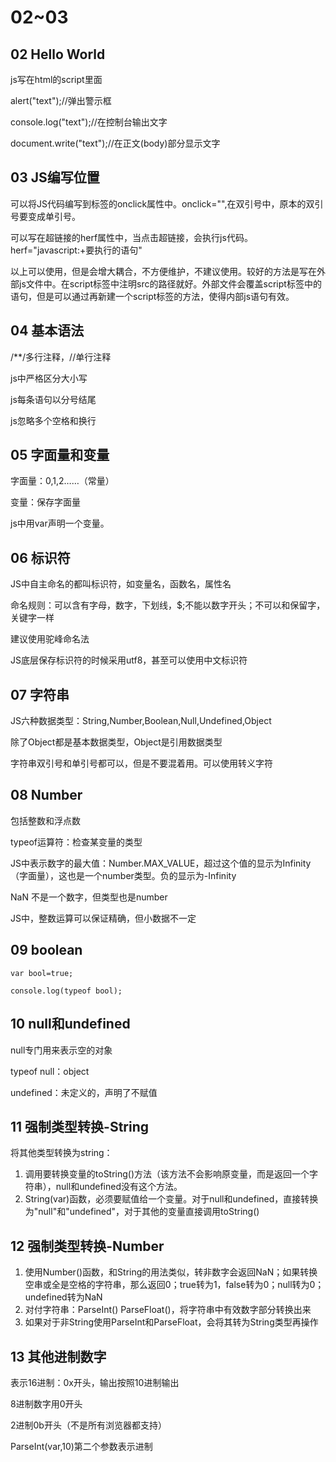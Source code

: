 # 02~03

## 02 Hello World

js写在html的script里面

alert("text");//弹出警示框

console.log("text");//在控制台输出文字

document.write("text");//在正文(body)部分显示文字

## 03 JS编写位置

可以将JS代码编写到标签的onclick属性中。onclick="",在双引号中，原本的双引号要变成单引号。

可以写在超链接的herf属性中，当点击超链接，会执行js代码。herf="javascript:+要执行的语句"

以上可以使用，但是会增大耦合，不方便维护，不建议使用。较好的方法是写在外部js文件中。在script标签中注明src的路径就好。外部文件会覆盖script标签中的语句，但是可以通过再新建一个script标签的方法，使得内部js语句有效。

## 04 基本语法

/**/多行注释，//单行注释

js中严格区分大小写

js每条语句以分号结尾

js忽略多个空格和换行

## 05 字面量和变量

字面量：0,1,2……（常量）

变量：保存字面量

js中用var声明一个变量。

## 06 标识符

JS中自主命名的都叫标识符，如变量名，函数名，属性名

命名规则：可以含有字母，数字，下划线，$;不能以数字开头；不可以和保留字，关键字一样

建议使用驼峰命名法

JS底层保存标识符的时候采用utf8，甚至可以使用中文标识符

## 07 字符串

JS六种数据类型：String,Number,Boolean,Null,Undefined,Object

除了Object都是基本数据类型，Object是引用数据类型

字符串双引号和单引号都可以，但是不要混着用。可以使用转义字符

## 08 Number

包括整数和浮点数

typeof运算符：检查某变量的类型

JS中表示数字的最大值：Number.MAX_VALUE，超过这个值的显示为Infinity（字面量），这也是一个number类型。负的显示为-Infinity

NaN 不是一个数字，但类型也是number

JS中，整数运算可以保证精确，但小数据不一定

## 09 boolean

`var bool=true;`

`console.log(typeof bool);`

## 10 null和undefined

null专门用来表示空的对象

typeof null：object

undefined：未定义的，声明了不赋值

## 11 强制类型转换-String

将其他类型转换为string：

1. 调用要转换变量的toString()方法（该方法不会影响原变量，而是返回一个字符串），null和undefined没有这个方法。
2. String(var)函数，必须要赋值给一个变量。对于null和undefined，直接转换为"null"和"undefined"，对于其他的变量直接调用toString()

## 12 强制类型转换-Number

1. 使用Number()函数，和String的用法类似，转非数字会返回NaN；如果转换空串或全是空格的字符串，那么返回0；true转为1，false转为0；null转为0；undefined转为NaN
2. 对付字符串：ParseInt() ParseFloat()，将字符串中有效数字部分转换出来
3. 如果对于非String使用ParseInt和ParseFloat，会将其转为String类型再操作

## 13 其他进制数字

表示16进制：0x开头，输出按照10进制输出

8进制数字用0开头

2进制0b开头（不是所有浏览器都支持）

ParseInt(var,10)第二个参数表示进制